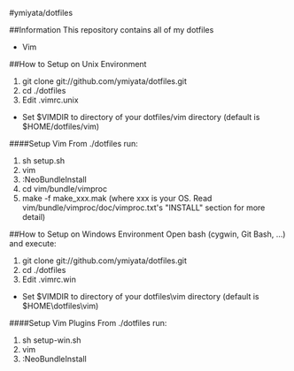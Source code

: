 #ymiyata/dotfiles

##Information
This repository contains all of my dotfiles

- Vim

##How to Setup on Unix Environment
1. git clone git://github.com/ymiyata/dotfiles.git
2. cd ./dotfiles
3. Edit .vimrc.unix
 - Set $VIMDIR to directory of your dotfiles/vim directory (default is $HOME/dotfiles/vim)

####Setup Vim
From ./dotfiles run:

1. sh setup.sh
2. vim
3. :NeoBundleInstall
4. cd vim/bundle/vimproc
5. make -f make_xxx.mak (where xxx is your OS. Read vim/bundle/vimproc/doc/vimproc.txt's "INSTALL" section for more detail)

##How to Setup on Windows Environment
Open bash (cygwin, Git Bash, ...) and execute:

1. git clone git://github.com/ymiyata/dotfiles.git
2. cd ./dotfiles
3. Edit .vimrc.win
 - Set $VIMDIR to directory of your dotfiles\vim directory (default is $HOME\dotfiles\vim)

####Setup Vim Plugins
From ./dotfiles run:

1. sh setup-win.sh
2. vim
3. :NeoBundleInstall
